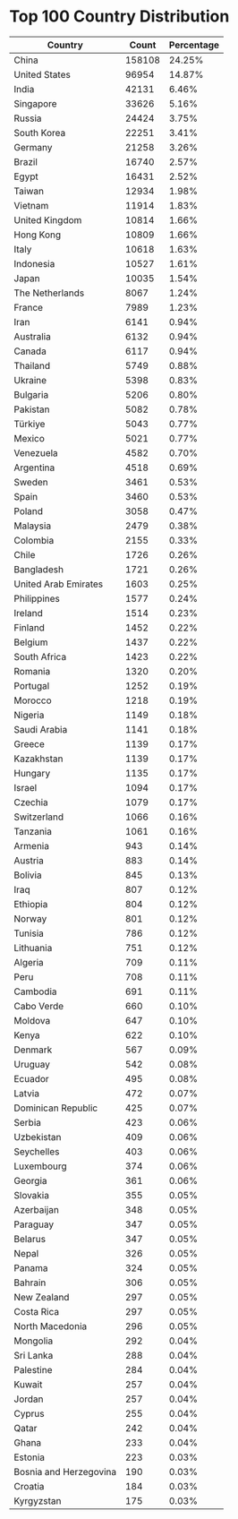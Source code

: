# Top 100 Country Distribution
| Country | Count | Percentage |
|----|----|----|
| China | 158108 | 24.25% |
| United States | 96954 | 14.87% |
| India | 42131 | 6.46% |
| Singapore | 33626 | 5.16% |
| Russia | 24424 | 3.75% |
| South Korea | 22251 | 3.41% |
| Germany | 21258 | 3.26% |
| Brazil | 16740 | 2.57% |
| Egypt | 16431 | 2.52% |
| Taiwan | 12934 | 1.98% |
| Vietnam | 11914 | 1.83% |
| United Kingdom | 10814 | 1.66% |
| Hong Kong | 10809 | 1.66% |
| Italy | 10618 | 1.63% |
| Indonesia | 10527 | 1.61% |
| Japan | 10035 | 1.54% |
| The Netherlands | 8067 | 1.24% |
| France | 7989 | 1.23% |
| Iran | 6141 | 0.94% |
| Australia | 6132 | 0.94% |
| Canada | 6117 | 0.94% |
| Thailand | 5749 | 0.88% |
| Ukraine | 5398 | 0.83% |
| Bulgaria | 5206 | 0.80% |
| Pakistan | 5082 | 0.78% |
| Türkiye | 5043 | 0.77% |
| Mexico | 5021 | 0.77% |
| Venezuela | 4582 | 0.70% |
| Argentina | 4518 | 0.69% |
| Sweden | 3461 | 0.53% |
| Spain | 3460 | 0.53% |
| Poland | 3058 | 0.47% |
| Malaysia | 2479 | 0.38% |
| Colombia | 2155 | 0.33% |
| Chile | 1726 | 0.26% |
| Bangladesh | 1721 | 0.26% |
| United Arab Emirates | 1603 | 0.25% |
| Philippines | 1577 | 0.24% |
| Ireland | 1514 | 0.23% |
| Finland | 1452 | 0.22% |
| Belgium | 1437 | 0.22% |
| South Africa | 1423 | 0.22% |
| Romania | 1320 | 0.20% |
| Portugal | 1252 | 0.19% |
| Morocco | 1218 | 0.19% |
| Nigeria | 1149 | 0.18% |
| Saudi Arabia | 1141 | 0.18% |
| Greece | 1139 | 0.17% |
| Kazakhstan | 1139 | 0.17% |
| Hungary | 1135 | 0.17% |
| Israel | 1094 | 0.17% |
| Czechia | 1079 | 0.17% |
| Switzerland | 1066 | 0.16% |
| Tanzania | 1061 | 0.16% |
| Armenia | 943 | 0.14% |
| Austria | 883 | 0.14% |
| Bolivia | 845 | 0.13% |
| Iraq | 807 | 0.12% |
| Ethiopia | 804 | 0.12% |
| Norway | 801 | 0.12% |
| Tunisia | 786 | 0.12% |
| Lithuania | 751 | 0.12% |
| Algeria | 709 | 0.11% |
| Peru | 708 | 0.11% |
| Cambodia | 691 | 0.11% |
| Cabo Verde | 660 | 0.10% |
| Moldova | 647 | 0.10% |
| Kenya | 622 | 0.10% |
| Denmark | 567 | 0.09% |
| Uruguay | 542 | 0.08% |
| Ecuador | 495 | 0.08% |
| Latvia | 472 | 0.07% |
| Dominican Republic | 425 | 0.07% |
| Serbia | 423 | 0.06% |
| Uzbekistan | 409 | 0.06% |
| Seychelles | 403 | 0.06% |
| Luxembourg | 374 | 0.06% |
| Georgia | 361 | 0.06% |
| Slovakia | 355 | 0.05% |
| Azerbaijan | 348 | 0.05% |
| Paraguay | 347 | 0.05% |
| Belarus | 347 | 0.05% |
| Nepal | 326 | 0.05% |
| Panama | 324 | 0.05% |
| Bahrain | 306 | 0.05% |
| New Zealand | 297 | 0.05% |
| Costa Rica | 297 | 0.05% |
| North Macedonia | 296 | 0.05% |
| Mongolia | 292 | 0.04% |
| Sri Lanka | 288 | 0.04% |
| Palestine | 284 | 0.04% |
| Kuwait | 257 | 0.04% |
| Jordan | 257 | 0.04% |
| Cyprus | 255 | 0.04% |
| Qatar | 242 | 0.04% |
| Ghana | 233 | 0.04% |
| Estonia | 223 | 0.03% |
| Bosnia and Herzegovina | 190 | 0.03% |
| Croatia | 184 | 0.03% |
| Kyrgyzstan | 175 | 0.03% |
